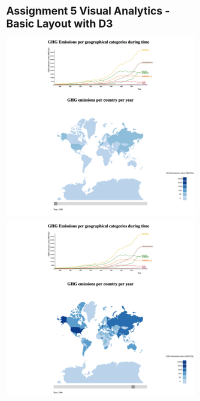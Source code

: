 # Assignment 5 Visual Analytics - Basic Layout with D3

![Settings Window](https://github.com/mohammadzainabbas/global-warning/blob/main/src/assignment%205%20-%20d3/img/screenshot1.png)

![Settings Window](https://github.com/mohammadzainabbas/global-warning/blob/main/src/assignment%205%20-%20d3/img/screenshot2.png)